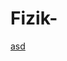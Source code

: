 # Fizik-

[asd](2wCEAAkGBxIQEBUPEBIVFQ8PEA8PDxAPFRUQDw8QFRUWFhUVFRUYHSggGBolHhUVITEhJSkrLi4uFyAzOTMvNykxLywBCgoKDg0OFxAQGi0dHR4vLS0tLi0tKy0rKy0tLi0tLS0tLS0tLS0tListLS0tLS0rLS0tLS0tKy0tLSsrLSstLf)
